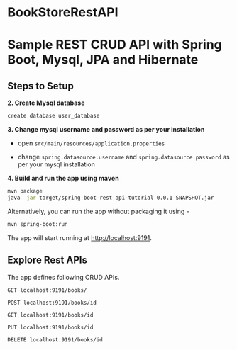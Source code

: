 # BookStoreRestAPI

# Sample REST CRUD API with Spring Boot, Mysql, JPA and Hibernate 

## Steps to Setup

**2. Create Mysql database**
```bash
create database user_database
```

**3. Change mysql username and password as per your installation**

+ open `src/main/resources/application.properties`

+ change `spring.datasource.username` and `spring.datasource.password` as per your mysql installation

**4. Build and run the app using maven**

```bash
mvn package
java -jar target/spring-boot-rest-api-tutorial-0.0.1-SNAPSHOT.jar

```

Alternatively, you can run the app without packaging it using -

```bash
mvn spring-boot:run
```

The app will start running at <http://localhost:9191>.

## Explore Rest APIs

The app defines following CRUD APIs.

    GET localhost:9191/books/
    
    POST localhost:9191/books/id
    
    GET localhost:9191/books/id
    
    PUT localhost:9191/books/id
    
    DELETE localhost:9191/books/id

